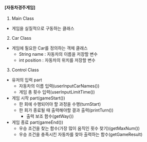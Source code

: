 #### [자동차경주게임]
1. Main Class
* 게임을 실질적으로 구동하는 클래스

2. Car Class
* 게임에 필요한 Car를 정의하는 객체 클래스
    - String name : 자동차의 이름을 저장할 변수
    - int position : 자동차의 위치를 저장할 변수

3. Control Class
* 유저의 입력 part
    - 자동차의 이름 입력(userInputCarNames())
    - 게임 총 횟수 입력(userInputLimitTime())
* 게임 시작 part(gameStart())
    - 한 회에 수행되어야 할 과정을 수행(turnStart)
    - 한 회가 종료될 때 출력해야할 결과 출력(printTurn())
        + 출력 보조 함수(getWay())
* 게임 종료 part(gameEnd())
    - 우승 조건을 찾는 함수(가장 많이 움직인 횟수 찾기)(getMaxNum())
    - 우승 조건을 충족시킨 자동차를 찾아 출력하는 함수(getGameResult)